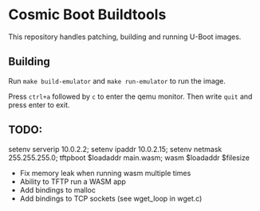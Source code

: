 # Cosmic Boot Buildtools

This repository handles patching, building and running U-Boot images.


## Building
Run `make build-emulator` and `make run-emulator` to run the image.

Press `ctrl+a` followed by `c` to enter the qemu monitor. Then write `quit` and press enter to exit.

## TODO:

setenv serverip 10.0.2.2; setenv ipaddr 10.0.2.15; setenv netmask 255.255.255.0; tftpboot $loadaddr main.wasm; wasm $loadaddr $filesize                                               

- Fix memory leak when running wasm multiple times
- Ability to TFTP run a WASM app
- Add bindings to malloc
- Add bindings to TCP sockets (see wget_loop in wget.c)